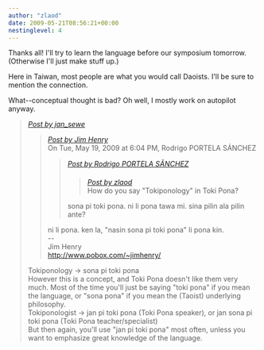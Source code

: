 ```yaml
---
author: "zlaod"
date: 2009-05-21T08:56:21+00:00
nestinglevel: 4
---
```

Thanks all! I'll try to learn the language before our symposium tomorrow. (Otherwise I'll just make stuff up.)  
  
Here in Taiwan, most people are what you would call Daoists. I'll be sure to mention the connection.  
  
What--conceptual thought is bad? Oh well, I mostly work on autopilot anyway.  

> [_Post by jan\_sewe_](/dfSzHfoL/how-to-say-tokiponology#post4)  
> 
> > [_Post by Jim Henry_](/dfSzHfoL/how-to-say-tokiponology#post3)  
> > On Tue, May 19, 2009 at 6:04 PM, Rodrigo PORTELA SÁNCHEZ  
> > 
> > > [_Post by Rodrigo PORTELA SÃNCHEZ_](/dfSzHfoL/how-to-say-tokiponology#post2)  
> > > 
> > > > [_Post by zlaod_](/dfSzHfoL/how-to-say-tokiponology#post1)  
> > > > How do you say "Tokiponology" in Toki Pona?  
> > > > 
> > > 
> > > sona pi toki pona. ni li pona tawa mi. sina pilin ala pilin ante?  
> > > 
> > 
> > ni li pona. ken la, "nasin sona pi toki pona" li pona kin.  
> > \--  
> > Jim Henry  
> > http://www.pobox.com/~jimhenry/  
> > 
> 
> Tokiponology -> sona pi toki pona  
> However this is a concept, and Toki Pona doesn't like them very much. Most of the time you'll just be saying "toki pona" if you mean the language, or "sona pona" if you mean the (Taoist) underlying philosophy.  
> Tokiponologist -> jan pi toki pona (Toki Pona speaker), or jan sona pi toki pona (Toki Pona teacher/specialist)  
> But then again, you'll use "jan pi toki pona" most often, unless you want to emphasize great knowledge of the language.  
>